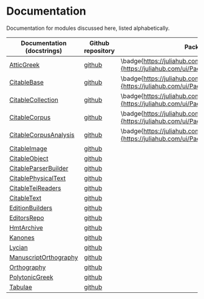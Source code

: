 # Documentation

Documentation for modules discussed here, listed alphabetically.  


| Documentation (docstrings) | Github repository | Package info on juliahub | 
| --- | --- | --- |
| [AtticGreek](https://neelsmith.github.io/AtticGreek.jl/stable/) | [github](https://github.com/neelsmith/AtticGreek.jl) | \badge{https://juliahub.com/docs/AtticGreek/version.svg}{https://juliahub.com/ui/Packages/AtticGreek/tQG0O} |
|[CitableBase](https://cite-architecture.github.io/CitableBase.jl/stable/)  | [github](https://github.com/cite-architecture/CitableBase.jl) | \badge{https://juliahub.com/docs/CitableBase/version.svg}{https://juliahub.com/ui/Packages/CitableBase/6BIMt} | 
| [CitableCollection](https://cite-architecture.github.io/CitableCollection.jl/stable/) | [github](https://github.com/cite-architecture/CitableCollection.jl) | \badge{https://juliahub.com/docs/CitableCollection/version.svg}{https://juliahub.com/ui/Packages/CitableCollection/XtDBX} |
| [CitableCorpus](https://cite-architecture.github.io/CitableCorpus.jl/stable/) | [github](https://github.com/cite-architecture/CitableCorpus.jl) | \badge{https://juliahub.com/docs/CitableCorpus/version.svg}{https://juliahub.com/ui/Packages/CitableCorpus/suWel} |
| [CitableCorpusAnalysis](https://neelsmith.github.io/CitableCorpusAnalysis.jl/stable/) | [github](https://github.com/neelsmith/CitableCorpusAnalysis.jl) | \badge{https://juliahub.com/docs/CitableCorpusAnalysis/version.svg}{https://juliahub.com/ui/Packages/CitableCorpusAnalysis/YJIPp} |
| [CitableImage](https://cite-architecture.github.io/CitableImage.jl/stable/) |[github](https://github.com/cite-architecture/CitableImage.jl) | |
| [CitableObject](https://cite-architecture.github.io/CitableObject.jl/stable/) | [github](https://github.com/cite-architecture/CitableObject.jl) | |
| [CitableParserBuilder](https://neelsmith.github.io/CitableParserBuilder.jl/stable/) | [github](https://github.com/neelsmith/CitableParserBuilder.jl) | |
| [CitablePhysicalText](https://cite-architecture.github.io/CitablePhysicalText.jl/stable/) | [github](https://github.com/cite-architecture/CitablePhysicalText.jl)| |
| [CitableTeiReaders](https://hcmid.github.io/CitableTeiReaders.jl/stable/) | [github](https://github.com/HCMID/CitableTeiReaders.jl)| |
| [CitableText](https://cite-architecture.github.io/CitableText.jl/stable/) | [github](https://github.com/cite-architecture/CitableText.jl)| |
| [EditionBuilders](https://hcmid.github.io/EditionBuilders.jl/stable/) | [github](https://github.com/HCMID/EditionBuilders.jl)| |
| [EditorsRepo](https://hcmid.github.io/EditorsRepo.jl/stable/) | [github](https://github.com/HCMID/EditorsRepo.jl)| |
| [HmtArchive](https://homermultitext.github.io/HmtArchive.jl/stable/) | [github](https://github.com/homermultitext/HmtArchive.jl)| |
| [Kanones](https://neelsmith.github.io/Kanones.jl/stable/) | [github](https://github.com/neelsmith/Kanones.jl)| |
| [Lycian](https://neelsmith.github.io/Lycian.jl/stable/) | [github](https://github.com/neelsmith/Lycian.jl)| |
| [ManuscriptOrthography](https://homermultitext.github.io/ManuscriptOrthography.jl/stable/) | [github](https://github.com/homermultitext/ManuscriptOrthography.jl)| |
| [Orthography](https://hcmid.github.io/Orthography.jl/stable/) | [github](https://github.com/HCMID/Orthography.jl)| |
| [PolytonicGreek](https://neelsmith.github.io/PolytonicGreek.jl/stable/) | [github](https://github.com/neelsmith/PolytonicGreek.jl)| |
| [Tabulae](https://neelsmith.github.io/Tabulae.jl/stable/) | [github](https://github.com/neelsmith/Tabulae.jl/actions)| |
